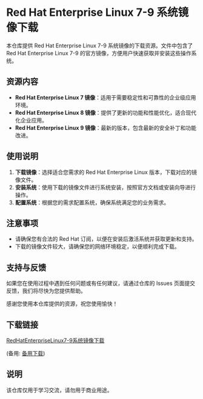 # Red Hat Enterprise Linux 7-9 系统镜像下载

本仓库提供 Red Hat Enterprise Linux 7-9 系统镜像的下载资源。文件中包含了 Red Hat Enterprise Linux 7-9 的官方镜像，方便用户快速获取并安装这些操作系统。

## 资源内容

- **Red Hat Enterprise Linux 7 镜像**：适用于需要稳定性和可靠性的企业级应用环境。
- **Red Hat Enterprise Linux 8 镜像**：提供了更新的功能和性能优化，适合现代化企业应用。
- **Red Hat Enterprise Linux 9 镜像**：最新的版本，包含最新的安全补丁和功能改进。

## 使用说明

1. **下载镜像**：选择适合您需求的 Red Hat Enterprise Linux 版本，下载对应的镜像文件。
2. **安装系统**：使用下载的镜像文件进行系统安装，按照官方文档或安装向导进行操作。
3. **配置系统**：根据您的需求配置系统，确保系统满足您的业务需求。

## 注意事项

- 请确保您有合法的 Red Hat 订阅，以便在安装后激活系统并获取更新和支持。
- 下载的镜像文件较大，请确保您的网络环境稳定，以便顺利完成下载。

## 支持与反馈

如果您在使用过程中遇到任何问题或有任何建议，请通过仓库的 Issues 页面提交反馈，我们将尽快为您提供帮助。

感谢您使用本仓库提供的资源，祝您使用愉快！

## 下载链接
[RedHatEnterpriseLinux7-9系统镜像下载](https://pan.quark.cn/s/f223083fed64) 

(备用: [备用下载](https://pan.baidu.com/s/1ue-IGOkDy1pwKjuplKkxSQ?pwd=1234))

## 说明

该仓库仅用于学习交流，请勿用于商业用途。
